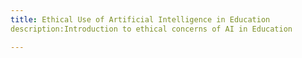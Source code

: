 ```yaml
---
title: Ethical Use of Artificial Intelligence in Education
description:Introduction to ethical concerns of AI in Education

---
```

